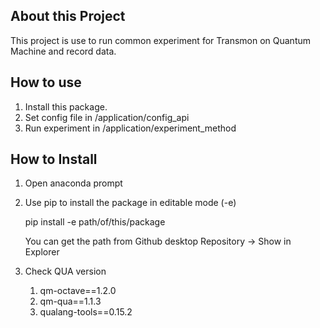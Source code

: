 ## About this Project
This project is use to run common experiment for Transmon on Quantum Machine and record data.

## How to use
1. Install this package.
2. Set config file in /application/config_api
3. Run experiment in /application/experiment_method

## How to Install 
1. Open anaconda prompt
2. Use pip to install the package in editable mode (-e)
   
    pip install -e path/of/this/package

    You can get the path from Github desktop
    Repository -> Show in Explorer
4. Check QUA version 
    1. qm-octave==1.2.0
    2. qm-qua==1.1.3
    3. qualang-tools==0.15.2

